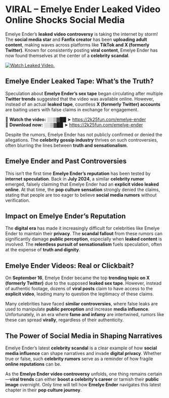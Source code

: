 # VIRAL – Emelye Ender Leaked Video Online Shocks Social Media 

Emelye Ender’s **leaked video controversy** is taking the internet by storm! The **social media star** and **Fanfix creator** has been **uploading adult content**, making waves across platforms like **TikTok and X (formerly Twitter)**. Known for consistently posting **viral content**, Emelye Ender has now found themselves at the center of a **celebrity scandal**.  

[![Watch Leaked Video.](https://miro.medium.com/v2/resize:fit:828/format:webp/1*cilzJN44JGOrTw9NJCrNHA.gif "Watch Leaked Video")](https://2k25fun.com/emelye-ender)

## **Emelye Ender Leaked Tape: What’s the Truth?**  
Speculation about **Emelye Ender’s sex tape** began circulating after multiple **Twitter trends** suggested that the video was available online. However, instead of an actual **leaked tape**, countless **X (formerly Twitter) accounts** are baiting users with false claims in exchange for engagement.  

🔹 **Watch the video:** ░░▒▓██ ➤ https://2k25fun.com/emelye-ender  
🔹 **Download now:** ░░▒▓██ ➤ https://2k25fun.com/emelye-ender  

Despite the rumors, Emelye Ender has not publicly confirmed or denied the allegations. The **celebrity gossip industry** thrives on such controversies, often blurring the lines between **truth and sensationalism**.  

## **Emelye Ender and Past Controversies**  
This isn’t the first time **Emelye Ender’s reputation** has been tested by **internet speculation**. Back in **July 2024**, a similar **celebrity rumor** emerged, falsely claiming that Emelye Ender had an **explicit video leaked online**. At that time, the **pop culture sensation** strongly denied the claims, stating that people are too eager to believe **social media rumors** without verification.  

## **Impact on Emelye Ender’s Reputation**  
The **digital era** has made it increasingly difficult for celebrities like Emelye Ender to maintain their **privacy**. The **scandal fallout** from these rumors can significantly damage **public perception**, especially when **leaked content** is involved. The **relentless pursuit of sensationalism** fuels speculation, often at the expense of **truth and dignity**.  

## **Emelye Ender Videos: Real or Clickbait?**  
On **September 16**, Emelye Ender became the top **trending topic on X (formerly Twitter)** due to the supposed **leaked sex tape**. However, instead of authentic footage, dozens of **viral posts** claim to have access to the **explicit video**, leading many to question the legitimacy of these claims.  

Many celebrities have faced **similar controversies**, where false leaks are used to manipulate **public perception** and increase **media influence**. Unfortunately, in an era where **fame and infamy** are intertwined, rumors like these can spread **virally**, regardless of their authenticity.  

## **The Power of Social Media in Shaping Narratives**  
Emelye Ender’s latest **celebrity scandal** is a clear example of how **social media influence** can shape narratives and invade **digital privacy**. Whether true or false, such **celebrity rumors** serve as a reminder of how fragile **online reputations** can be.  

As the **Emelye Ender video controversy** unfolds, one thing remains certain—**viral trends** can either **boost a celebrity’s career** or tarnish their **public image** overnight. Only time will tell how **Emelye Ender** navigates this latest chapter in their **pop culture journey**. 